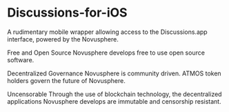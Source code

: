 # Discussions-for-iOS
A rudimentary mobile wrapper allowing access to the Discussions.app interface, powered by the Novusphere.

Free and Open Source
Novusphere develops free to use open source software.


Decentralized Governance
Novusphere is community driven. ATMOS token holders govern the future of Novusphere.


Uncensorable
Through the use of blockchain technology, the decentralized applications Novusphere develops are immutable and censorship resistant.
